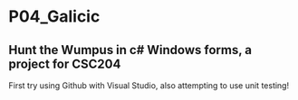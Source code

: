 P04_Galicic
===========

Hunt the Wumpus in c# Windows forms, a project for CSC204
-----------

First try using Github with Visual Studio, also attempting to use unit testing!
